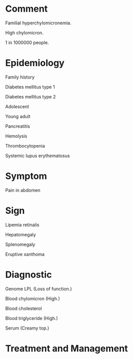 # Comment

Familial hyperchylomicronemia.

High chylomicron.

1 in 1000000 people.

# Epidemiology

Family history

Diabetes mellitus type 1

Diabetes mellitus type 2

Adolescent

Young adult

Pancreatitis

Hemolysis

Thrombocytopenia

Systemic lupus erythematosus

# Symptom

Pain in abdomen

# Sign

Lipemia retinalis

Hepatomegaly

Splenomegaly

Eruptive xanthoma

# Diagnostic

Genome LPL
(Loss of function.)

Blood chylomicron
(High.)

Blood cholesterol

Blood triglyceride
(High.)

Serum
(Creamy top.)

# Treatment and Management
